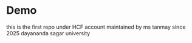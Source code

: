 # Demo
this is the first repo under HCF account
maintained by ms tanmay
since 2025 
dayananda sagar university

